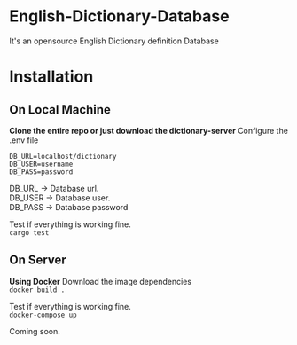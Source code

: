 # English-Dictionary-Database
It's an opensource English Dictionary definition Database

# Installation
## On Local Machine
**Clone the entire repo or just download the dictionary-server**
Configure the .env file<br>
```
DB_URL=localhost/dictionary
DB_USER=username
DB_PASS=password
```
DB_URL -> Database url.<br>
DB_USER -> Database user.<br>
DB_PASS -> Database password<br>

Test if everything is working fine.<br>
`cargo test`
## On Server
**Using Docker**
Download the image dependencies <br>
`docker build .`

Test if everything is working fine.<br>
`docker-compose up`

Coming soon.
